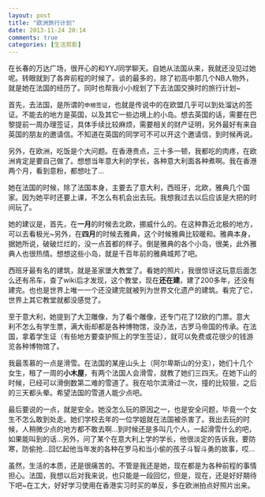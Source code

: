 ```yaml
---
layout: post
title: "欧洲旅行计划"
date: 2013-11-24 20:14
comments: true
categories: [生活剪影]
---
```


在长春的万达广场，很开心的和YYJ同学聊天。自她从法国从来，我就还没见过她呢。转眼就到了各奔前程的时候了。谈的最多的，除了初高中那几个NB人物外，就是她在法国的经历了。同时也帮我小小规划了下去法国交换时的旅行计划~

<!--more-->

首先，去法国，是所谓的`申根签证`，也就是传说中的在欧盟几乎可以到处溜达的签证。不能去的地方是英国，以及其它一些边境上的小岛。想去英国的话，需要在巴黎提前一周办理签证，具体手续比较麻烦，需要相关的财产证明，另外最好有来自英国的朋友的邀请信。不知道在英国的同学可不可以开这个邀请信，到时候再说。

另外，在欧洲，吃饭是个大问题。在香港贵点，三十多一顿，我都吃的肉疼，在欧洲肯定是要自己做了。想想当年意大利的学长，各种意大利面各种煮啊。我在香港两个月，看到意粉，都想吐了...

她在法国的时候，除了法国本身，主要去了意大利，西班牙，北欧，雅典几个国家。因为她平时还要上课，不怎么有机会出去玩。我想我过去以后应该是大把的时间玩了。

她的建议是，首先，在**一月**的时候去北欧，挪威什么的。在这种靠近北极的地方，可以去看极光~另外，在**四月**的时候去雅典，这个时候雅典比较暖和。雅典本身，据她所说，破破烂烂的，没一点首都的样子。倒是雅典的各个小岛，很美，此外雅典人也很热情。想想这些小岛，就是千百年前的雅典城邦了吧。

西班牙最有名的建筑，就是圣家堡大教堂了。看她的照片，我很惊讶这玩意后面怎么还有吊车，查了wiki后才发现，这个教堂，现在**还在建**，建了200多年，还没有建完。也也是世界上唯一一个还没建完就被列为世界文化遗产的建筑。看完了它，世界上其它教堂就都没感觉了。

至于意大利，她提到了大卫雕像，为了看个雕像，还专门花了12欧的门票。意大利不怎么有学生票，满大街却都是各种博物馆，没办法，古罗马帝国的传承。在法国，拿着学生证（有些地方要查护照上的学生签证），就可以免费或花很少的钱游览各种博物馆了。

我最羡慕的一点是滑雪。在法国的某座山头上（阿尔卑斯山的分支），她们十几个女生，租了一周的**小木屋**，有两个法国人会滑雪，就教了她们三四天。在她下山的时候，已经可以滑倒数第二难的雪道了。我在哈尔滨滑过一次，撞的比较狠，之后的三天都头晕。希望法国的雪道人能少点吧。

最后要说的一点，就是安全。她没怎么玩的原因之一，也是安全问题，毕竟一个女生不怎么敢到处走。她们学校去年的一位学姐就在法国被杀害了。我出去玩的时候，人稍微少点的地方都不敢去啊...到时候还是多叫几个人，一起滑雪什么的吧，如果能叫到的话...另外，问了某个在意大利上学的学长，他很淡定的告诉我，要防寒，防偷抢...回忆起他当年发的各种在罗马和当小偷的孩子斗智斗勇的故事，哎...

虽然，生活的本质，还是很痛苦的。不管是我还是她，现在都是为各种前程的事情担心。法国，我想以后对我来说，也只能是一段回忆，但是，现在，还是好好期待下吧~在工大，好好学习使用在香港实习时买的单反，多在欧洲拍点好照片出来。
